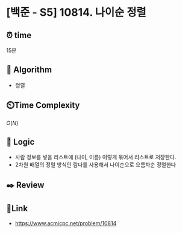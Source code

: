 # [백준 - S5] 10814. 나이순 정렬
 
## ⏰  **time**
15분

## :pushpin: **Algorithm**
- 정렬

## ⏲️**Time Complexity**
$O(N)$

## :round_pushpin: **Logic**
- 사람 정보를 넣을 리스트에 (나이, 이름) 이렇게 묶어서 리스트로 저장한다.
- 2차원 배열의 정렬 방식인 람다를 사용해서 나이순으로 오름차순 정렬한다

## :black_nib: **Review**

## 📡**Link**
- https://www.acmicpc.net/problem/10814